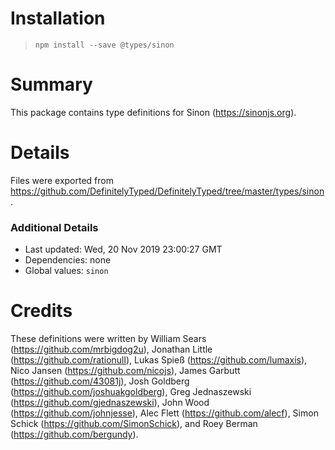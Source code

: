 # Installation
> `npm install --save @types/sinon`

# Summary
This package contains type definitions for Sinon (https://sinonjs.org).

# Details
Files were exported from https://github.com/DefinitelyTyped/DefinitelyTyped/tree/master/types/sinon.

### Additional Details
 * Last updated: Wed, 20 Nov 2019 23:00:27 GMT
 * Dependencies: none
 * Global values: `sinon`

# Credits
These definitions were written by William Sears (https://github.com/mrbigdog2u), Jonathan Little (https://github.com/rationull), Lukas Spieß (https://github.com/lumaxis), Nico Jansen (https://github.com/nicojs), James Garbutt (https://github.com/43081j), Josh Goldberg (https://github.com/joshuakgoldberg), Greg Jednaszewski (https://github.com/gjednaszewski), John Wood (https://github.com/johnjesse), Alec Flett (https://github.com/alecf), Simon Schick (https://github.com/SimonSchick), and Roey Berman (https://github.com/bergundy).
